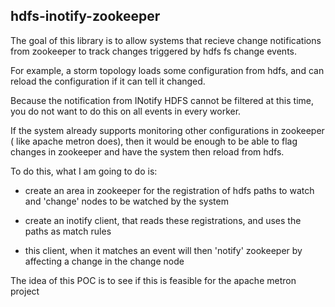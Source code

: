 ## hdfs-inotify-zookeeper

The goal of this library is to allow systems that recieve change notifications from zookeeper 
to track changes triggered by hdfs fs change events.

For example, a storm topology loads some configuration from hdfs, and can reload the configuration
if it can tell it changed.

Because the notification from INotify HDFS cannot be filtered at this time, you do not want to 
do this on all events in every worker.

If the system already supports monitoring other configurations in zookeeper ( like apache metron does),
then it would be enough to be able to flag changes in zookeeper and have the system
then reload from hdfs.

To do this, what I am going to do is:

- create an area in zookeeper for the registration of hdfs paths to watch and 'change' nodes to
be watched by the system

- create an inotify client, that reads these registrations, and uses the paths as match rules

- this client, when it matches an event will then 'notify' zookeeper by affecting a change
in the change node


The idea of this POC is to see if this is feasible for the apache metron project
